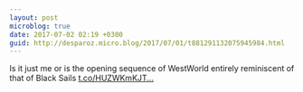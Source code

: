 ```yaml
---
layout: post
microblog: true
date: 2017-07-02 02:19 +0300
guid: http://desparoz.micro.blog/2017/07/01/t881291132075945984.html
---
```

Is it just me or is the opening sequence of WestWorld entirely reminiscent of that of Black Sails [t.co/HUZWKmKJT...](https://t.co/HUZWKmKJTF)
